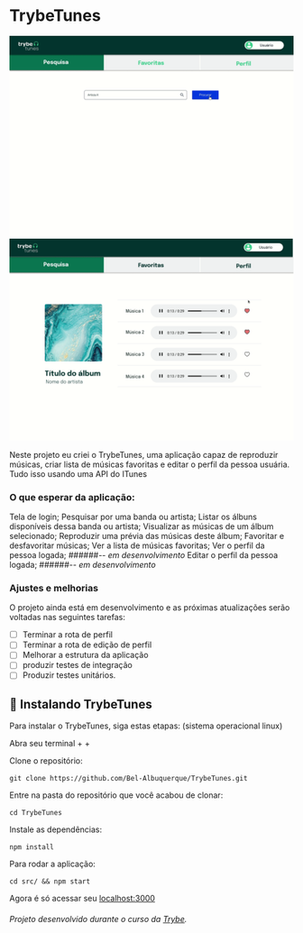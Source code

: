 # TrybeTunes


<img src="./images/requisito6_1.gif" alt="imagem da tela de busca por artista">
<img src="./images/requisito9.gif" alt="imagem da tela de musicas">

> 
Neste projeto eu criei o TrybeTunes, uma aplicação capaz de reproduzir músicas, criar lista de músicas favoritas e editar o perfil da pessoa usuária.
Tudo isso usando uma API do ITunes

### O que esperar da aplicação:
Tela de login;
Pesquisar por uma banda ou artista;
Listar os álbuns disponíveis dessa banda ou artista;
Visualizar as músicas de um álbum selecionado;
Reproduzir uma prévia das músicas deste álbum;
Favoritar e desfavoritar músicas;
Ver a lista de músicas favoritas;
Ver o perfil da pessoa logada; ######<i>-- em desenvolvimento </i>
Editar o perfil da pessoa logada; ######<i>-- em desenvolvimento </i>


### Ajustes e melhorias

O projeto ainda está em desenvolvimento e as próximas atualizações serão voltadas nas seguintes tarefas:

- [ ] Terminar a rota de perfil
- [ ] Terminar a rota de edição de perfil
- [ ] Melhorar a estrutura da aplicação
- [ ] produzir testes de integração
- [ ] Produzir testes unitários.

## 🚀 Instalando TrybeTunes

Para instalar o TrybeTunes, siga estas etapas:
(sistema operacional linux)

Abra seu terminal <ctrl> + <alt> + <t>
  
Clone o repositório:
```
git clone https://github.com/Bel-Albuquerque/TrybeTunes.git
```
Entre na pasta do repositório que você acabou de clonar:
 ```
cd TrybeTunes
  ```
Instale as dependências:
 ```
npm install
  ```
Para rodar a aplicação:
  ```
cd src/ && npm start
  ```
Agora é só acessar seu [localhost:3000](http://localhost:3000)
 
 
###### Projeto desenvolvido durante o curso da [Trybe](https://github.com/tryber).

 
